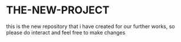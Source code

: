 # THE-NEW-PROJECT
this is the new repository that i have created for our further works, so please do interact and feel free to make changes

